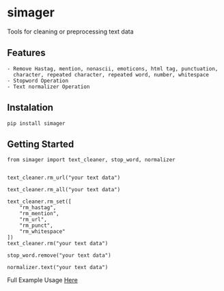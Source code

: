 # simager
Tools for cleaning or preprocessing text data

## Features
```
- Remove Hastag, mention, nonascii, emoticons, html tag, punctuation,
  character, repeated character, repeated word, number, whitespace
- Stopword Operation
- Text normalizer Operation
```

## Instalation
```
pip install simager
```
## Getting Started
```
from simager import text_cleaner, stop_word, normalizer


text_cleaner.rm_url("your text data")

text_cleaner.rm_all("your text data")

text_cleaner.rm_set([
    "rm_hastag",
    "rm_mention",
    "rm_url",
    "rm_punct",
    "rm_whitespace"
])
text_cleaner.rm("your text data")

stop_word.remove("your text data")

normalizer.text("your text data")
```
Full Example Usage [Here](https://github.com/ulwan/simager/tree/master/simager/example)

